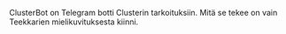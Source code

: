 ClusterBot on Telegram botti Clusterin tarkoituksiin. Mitä se tekee on vain Teekkarien mielikuvituksesta kiinni.